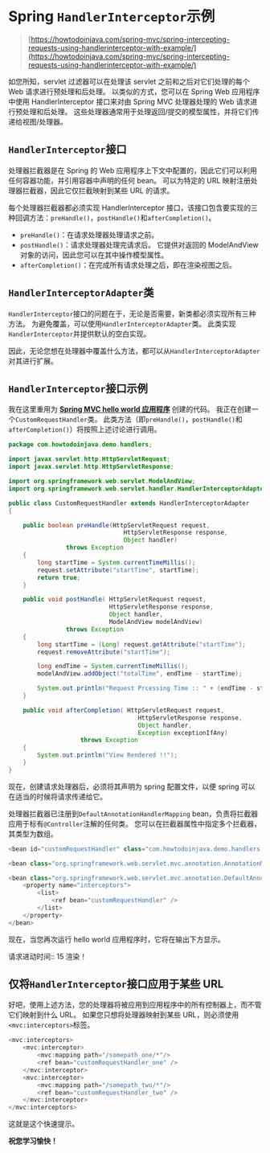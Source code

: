 # Spring `HandlerInterceptor`示例

> [https://howtodoinjava.com/spring-mvc/spring-intercepting-requests-using-handlerinterceptor-with-example/](https://howtodoinjava.com/spring-mvc/spring-intercepting-requests-using-handlerinterceptor-with-example/)

如您所知，servlet 过滤器可以在处理该 servlet 之前和之后对它们处理的每个 Web 请求进行预处理和后处理。 以类似的方式，您可以在 Spring Web 应用程序中使用 HandlerInterceptor 接口来对由 Spring MVC 处理器处理的 Web 请求进行预处理和后处理。 这些处理器通常用于处理返回/提交的模型属性，并将它们传递给视图/处理器。

## `HandlerInterceptor`接口

处理器拦截器是在 Spring 的 Web 应用程序上下文中配置的，因此它们可以利用任何容器功能，并引用容器中声明的任何 bean。 可以为特定的 URL 映射注册处理器拦截器，因此它仅拦截映射到某些 URL 的请求。

每个处理器拦截器都必须实现 HandlerInterceptor 接口，该接口包含要实现的三种回调方法：`preHandle()`，`postHandle()`和`afterCompletion()`。

*   `preHandle()`：在请求处理器处理请求之前。
*   `postHandle()`：请求处理器处理完请求后。 它提供对返回的 ModelAndView 对象的访问，因此您可以在其中操作模型属性。
*   `afterCompletion()`：在完成所有请求处理之后，即在渲染视图之后。

## `HandlerInterceptorAdapter`类

`HandlerInterceptor`接口的问题在于，无论是否需要，新类都必须实现所有三种方法。 为避免覆盖，可以使用`HandlerInterceptorAdapter`类。 此类实现`HandlerInterceptor`并提供默认的空白实现。

因此，无论您想在处理器中覆盖什么方法，都可以从`HandlerInterceptorAdapter`对其进行扩展。

## `HandlerInterceptor`接口示例

我在这里重用为 [**Spring MVC hello world 应用程序**](//howtodoinjava.com/spring/spring-mvc/spring-mvc-hello-world-example/) 创建的代码。 我正在创建一个`CustomRequestHandler`类。 此类方法（即`preHandle()`，`postHandle()`和`afterCompletion()`）将按照上述讨论进行调用。

```java
package com.howtodoinjava.demo.handlers;

import javax.servlet.http.HttpServletRequest;
import javax.servlet.http.HttpServletResponse;

import org.springframework.web.servlet.ModelAndView;
import org.springframework.web.servlet.handler.HandlerInterceptorAdapter;

public class CustomRequestHandler extends HandlerInterceptorAdapter 
{

	public boolean preHandle(HttpServletRequest request,
								HttpServletResponse response, 
								Object handler)
				throws Exception 
	{
		long startTime = System.currentTimeMillis();
        request.setAttribute("startTime", startTime);
        return true;
	}

	public void postHandle( HttpServletRequest request,
							HttpServletResponse response, 
							Object handler, 
							ModelAndView modelAndView) 
				throws Exception 
	{
		long startTime = (Long) request.getAttribute("startTime");
        request.removeAttribute("startTime");

        long endTime = System.currentTimeMillis();
        modelAndView.addObject("totalTime", endTime - startTime);

        System.out.println("Request Prcessing Time :: " + (endTime - startTime));
	}

	public void afterCompletion( HttpServletRequest request,
									HttpServletResponse response, 
									Object handler, 
									Exception exceptionIfAny) 
					throws Exception 
	{
		System.out.println("View Rendered !!");
	}
}

```

现在，创建请求处理器后，必须将其声明为 spring 配置文件，以便 spring 可以在适当的时候将请求传递给它。

处理器拦截器已注册到`DefaultAnnotationHandlerMapping` bean，负责将拦截器应用于标有`@Controller`注解的任何类。 您可以在拦截器属性中指定多个拦截器，其类型为数组。

```java
<bean id="customRequestHandler" class="com.howtodoinjava.demo.handlers.CustomRequestHandler" />

<bean class="org.springframework.web.servlet.mvc.annotation.AnnotationMethodHandlerAdapter" />

<bean class="org.springframework.web.servlet.mvc.annotation.DefaultAnnotationHandlerMapping">
	<property name="interceptors">
		<list>
			<ref bean="customRequestHandler" />
		</list>
	</property>
</bean>

```

现在，当您再次运行 hello world 应用程序时，它将在输出下方显示。

请求进动时间:: 15
渲染！

## 仅将`HandlerInterceptor`接口应用于某些 URL

好吧，使用上述方法，您的处理器将被应用到应用程序中的所有控制器上，而不管它们映射到什么 URL。 如果您只想将处理器映射到某些 URL，则必须使用`<mvc:interceptors>`标签。

```java
<mvc:interceptors>
    <mvc:interceptor>
        <mvc:mapping path="/somepath_one/*"/>
        <ref bean="customRequestHandler_one" />
    </mvc:interceptor>
	<mvc:interceptor>
        <mvc:mapping path="/somepath_two/*"/>
        <ref bean="customRequestHandler_two" />
    </mvc:interceptor>
</mvc:interceptors>

```

这就是这个快速提示。

**祝您学习愉快！**